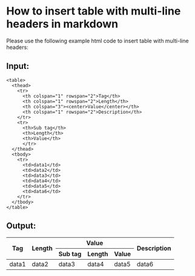 # How to insert table with multi-line headers in markdown
Please use the following example html code to insert table with multi-line headers:

## Input:
```
<table>
  <thead>
    <tr>
      <th colspan="1" rowspan="2">Tag</th>
      <th colspan="1" rowspan="2">Length</th>
	  <th colspan="3"><center>Value</center></th>
	  <th colspan="1" rowspan="2">Description</th>
    </tr>
    <tr>
      <th>Sub tag</th>
      <th>Length</th>
	  <th>Value</th>
	  </tr>
  </thead>
  <tbody>
    <tr>
      <td>data1</td>
      <td>data2</td>
      <td>data3</td>
      <td>data4</td>
	  <td>data5</td>
	  <td>data6</td>
    </tr>
  </tbody>
</table>
```


## Output:
<table>
  <thead>
    <tr>
      <th colspan="1" rowspan="2">Tag</th>
      <th colspan="1" rowspan="2">Length</th>
	  <th colspan="3"><center>Value</center></th>
	  <th colspan="1" rowspan="2">Description</th>
    </tr>
    <tr>
      <th>Sub tag</th>
      <th>Length</th>
	  <th>Value</th>
	  </tr>
  </thead>
  <tbody>
    <tr>
      <td>data1</td>
      <td>data2</td>
      <td>data3</td>
      <td>data4</td>
	  <td>data5</td>
	  <td>data6</td>
    </tr>
  </tbody>
</table>
